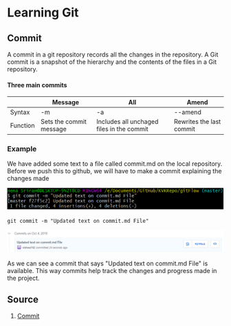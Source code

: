 # Learning Git
## Commit 

A commit in a git repository records all the changes in the repository. A Git commit is a snapshot of the hierarchy and the contents of the files in a Git repository.

#### Three main commits

|   | Message |  All | Amend |
| - | ------- | ---- | ----- |
| Syntax | -m | -a | --amend |
| Function| Sets the commit message | Includes all unchaged files in the commit | Rewrites the last commit |

### Example

We have added some text to a file called commit.md on the local repository. Before we push this to github, we will have to make a commit explaining the changes made 

<img src="Screenshots/commit1.png">

```
git commit -m "Updated text on commit.md File"
```
<img src="Screenshots/commit2.png">

As we can see a commit that says "Updated text on commit.md File" is available. This way commits help track the changes and progress made in the project.

## Source

1.  [Commit](https://www.git-tower.com/learn/git/commands/git-commit)
